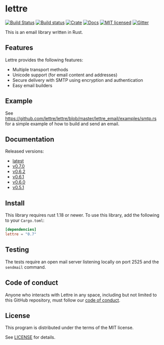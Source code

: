 # lettre
[![Build Status](https://travis-ci.org/lettre/lettre.svg?branch=master)](https://travis-ci.org/lettre/lettre)
[![Build status](https://ci.appveyor.com/api/projects/status/mpwglemugjtkps2d/branch/master?svg=true)](https://ci.appveyor.com/project/amousset/lettre/branch/master)
[![Crate](https://img.shields.io/crates/v/lettre.svg)](https://crates.io/crates/lettre)
[![Docs](https://docs.rs/lettre/badge.svg)](https://docs.rs/lettre/)
[![MIT licensed](https://img.shields.io/badge/license-MIT-blue.svg)](./LICENSE)
[![Gitter](https://badges.gitter.im/lettre/lettre.svg)](https://gitter.im/lettre/lettre?utm_source=badge&utm_medium=badge&utm_campaign=pr-badge)

This is an email library written in Rust.

## Features

Lettre provides the following features:

* Multiple transport methods
* Unicode support (for email content and addresses)
* Secure delivery with SMTP using encryption and authentication
* Easy email builders

## Example

See https://github.com/lettre/lettre/blob/master/lettre_email/examples/smtp.rs
for a simple example of how to build and send an email.

## Documentation

Released versions:

* [latest](https://docs.rs/lettre/)
* [v0.7.0](https://docs.rs/lettre/0.7.0/lettre/)
* [v0.6.2](https://docs.rs/lettre/0.6.2/lettre/)
* [v0.6.1](https://docs.rs/lettre/0.6.1/lettre/)
* [v0.6.0](https://docs.rs/lettre/0.6.0/lettre/)
* [v0.5.1](https://docs.rs/lettre/0.5.1/lettre/)

## Install

This library requires rust 1.18 or newer.
To use this library, add the following to your `Cargo.toml`:

```toml
[dependencies]
lettre = "0.7"
```

## Testing

The tests require an open mail server listening locally on port 2525 and the `sendmail` command.

## Code of conduct

Anyone who interacts with Lettre in any space, including but not limited to
this GitHub repository, must follow our [code of conduct](https://github.com/lettre/lettre/blob/master/CODE_OF_CONDUCT.md).

## License

This program is distributed under the terms of the MIT license.

See [LICENSE](./LICENSE) for details.
